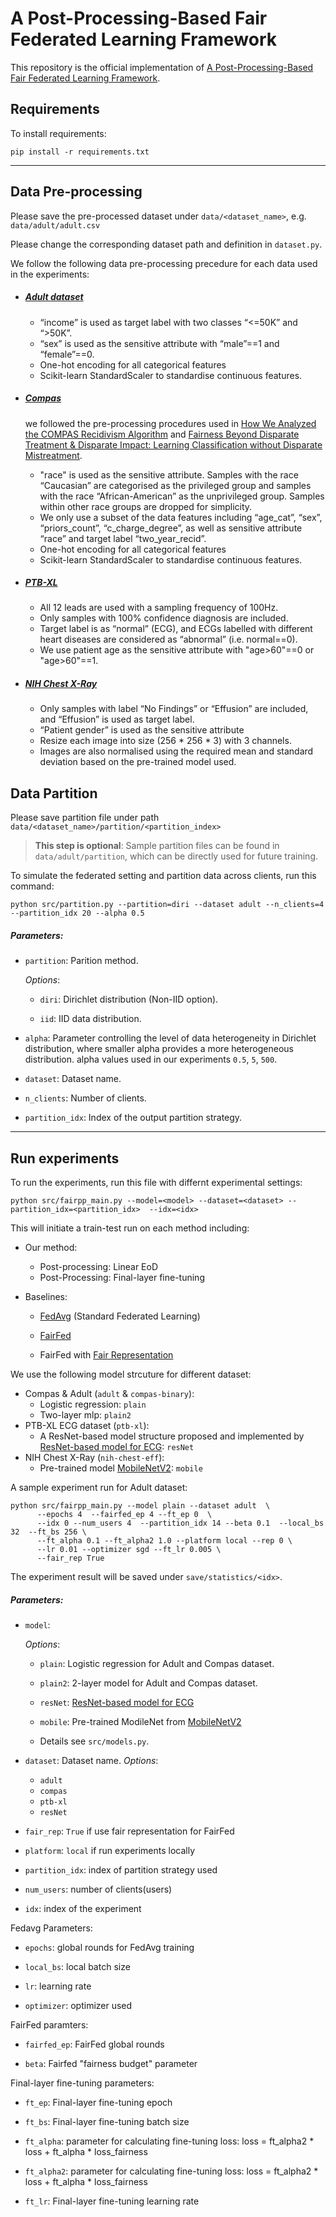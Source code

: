 # A Post-Processing-Based Fair Federated Learning Framework

<!--- README Template from: https://github.com/paperswithcode/releasing-research-code/blob/master/templates/README.md --->

This repository is the official implementation of [A Post-Processing-Based Fair Federated Learning Framework](https://arxiv.org/). 

<!-- >📋  Optional: include a graphic explaining your approach/main result, bibtex entry, link to demos, blog posts and tutorials -->

## Requirements

To install requirements:

```setup
pip install -r requirements.txt
```

<!-- >📋  Describe how to set up the environment, e.g. pip/conda/docker commands, download datasets, etc... -->

---
## Data Pre-processing

Please save the pre-processed dataset under `data/<dataset_name>`, e.g. `data/adult/adult.csv`

Please change the corresponding dataset path and definition in `dataset.py`.

We follow the following data pre-processing precedure for each data used in the experiments:


* ##### [ Adult dataset](https://archive.ics.uci.edu/dataset/2)
    * “income” is used as target label with two classes “<=50K” and “>50K”.
    * “sex” is used as the sensitive attribute with “male”==1 and “female”==0.
    * One-hot encoding for all categorical features
    * Scikit-learn StandardScaler to standardise continuous features.



* ##### [Compas](https://www.propublica.org/article/how-we-analyzed-the-compas-recidivism-algorithm)
    we followed the pre-processing procedures used in [How We Analyzed the COMPAS Recidivism Algorithm](https://www.propublica.org/article/how-we-analyzed-the-compas-recidivism-algorithm) and [Fairness Beyond Disparate Treatment & Disparate Impact: Learning Classification without Disparate Mistreatment](http://arxiv.org/abs/1610.08452).
    * "race" is used as the sensitive attribute. Samples with the race “Caucasian” are categorised as the privileged group and samples with the race “African-American” as the unprivileged group. Samples within other race groups are dropped for simplicity. 
    * We only use a subset of the data features including “age_cat”, “sex”, “priors_count”, “c_charge_degree”, as well as sensitive attribute “race” and target label “two_year_recid”.
    * One-hot encoding for all categorical features
    * Scikit-learn StandardScaler to standardise continuous features.


* ##### [PTB-XL](https://physionet.org/content/ptb-xl/1.0.3/)
    * All 12 leads are used with a sampling frequency of 100Hz.
    * Only samples with 100% confidence diagnosis are included.
    * Target label is as “normal” (ECG), and ECGs labelled with different heart diseases are considered as “abnormal” (i.e. normal==0).
    * We use patient age as the sensitive attribute with "age>60"==0 or "age>60"==1.


* ##### [NIH Chest X-Ray](http://arxiv.org/abs/1705.02315)
    * Only samples with label “No Findings” or “Effusion” are included, and “Effusion” is used as target label.
    * “Patient gender” is used as the sensitive attribute
    * Resize each image into size (256 * 256 * 3) with 3 channels.
    * Images are also normalised using the required mean and standard deviation based on the pre-trained model used.


## Data Partition

Please save partition file under path `data/<dataset_name>/partition/<partition_index>`

> **This step is optional**: Sample partition files can be found in `data/adult/partition`, which can be directly used for future training.

To simulate the federated setting and partition data across clients, run this command:

```
python src/partition.py --partition=diri --dataset adult --n_clients=4 --partition_idx 20 --alpha 0.5
```


##### Parameters:

* `partition`: Parition method.

    *Options*:

    * `diri`: Dirichlet distribution (Non-IID option).

    * `iid`: IID data distribution.

* `alpha`: Parameter controlling the level of data heterogeneity in Dirichlet distribution, where smaller alpha provides a more heterogeneous distribution. alpha values used in our experiments `0.5`, `5`, `500`.

* `dataset`: Dataset name.

* `n_clients`: Number of clients.

* `partition_idx`: Index of the output partition strategy.



---

## Run experiments


To run the experiments, run this file with differnt experimental settings:

```
python src/fairpp_main.py --model=<model> --dataset=<dataset> --partition_idx=<partition_idx>  --idx=<idx>
```

This will initiate a train-test run on each method including:

* Our method:
    * Post-processing: Linear EoD
    * Post-Processing: Final-layer fine-tuning

* Baselines:

    * [FedAvg](https://proceedings.mlr.press/v54/mcmahan17a.html) (Standard Federated Learning) 

    * [FairFed](https://ojs.aaai.org/index.php/AAAI/article/view/25911)

    * FairFed with [Fair Representation](https://dl.acm.org/doi/abs/10.1145/3375627.3375864)


We use the following model strcuture for different dataset:

* Compas & Adult (`adult` & `compas-binary`):
    * Logistic regression: `plain`
    * Two-layer mlp: `plain2`
* PTB-XL ECG dataset (`ptb-xl`):
    * A ResNet-based model structure proposed and implemented by [ResNet-based model for ECG](https://www.nature.com/articles/s41467-021-25351-7): `resNet`
* NIH Chest X-Ray (`nih-chest-eff`):
    * Pre-trained model [MobileNetV2](http://arxiv.org/abs/1801.04381): `mobile`


A sample experiment run for Adult dataset:

```
python src/fairpp_main.py --model plain --dataset adult  \
      --epochs 4  --fairfed_ep 4 --ft_ep 0  \
      --idx 0 --num_users 4  --partition_idx 14 --beta 0.1  --local_bs 32  --ft_bs 256 \
      --ft_alpha 0.1 --ft_alpha2 1.0 --platform local --rep 0 \
      --lr 0.01 --optimizer sgd --ft_lr 0.005 \
      --fair_rep True
```

The experiment result will be saved under `save/statistics/<idx>`.




##### Parameters:

* `model`: 

    *Options*:

    * `plain`: Logistic regression for Adult and Compas dataset.

    * `plain2`: 2-layer model for Adult and Compas dataset.

    * `resNet`: [ResNet-based model for ECG](https://www.nature.com/articles/s41467-021-25351-7)

    * `mobile`: Pre-trained ModileNet from [MobileNetV2](https://arxiv.org/abs/2030.12345)

    * Details see `src/models.py`.


* `dataset`: Dataset name.
    *Options*:

    * `adult`
    * `compas`
    * `ptb-xl`
    * `resNet`


* `fair_rep`: `True` if use fair representation for FairFed

* `platform`: `local` if run experiments locally

* `partition_idx`: index of partition strategy used

* `num_users`: number of clients(users)

* `idx`: index of the experiment


Fedavg Parameters:
* `epochs`: global rounds for FedAvg training

* `local_bs`: local batch size

* `lr`: learning rate

* `optimizer`: optimizer used


FairFed paramters:
* `fairfed_ep`: FairFed global rounds

* `beta`: Fairfed "fairness budget" parameter

Final-layer fine-tuning parameters:

* `ft_ep`: Final-layer fine-tuning epoch

* `ft_bs`: Final-layer fine-tuning batch size

* `ft_alpha`: parameter for calculating fine-tuning loss:  loss = ft_alpha2 * loss + ft_alpha * loss_fairness

* `ft_alpha2`: parameter for calculating fine-tuning loss: loss = ft_alpha2 * loss + ft_alpha * loss_fairness

* `ft_lr`: Final-layer fine-tuning learning rate



<!-- ## Contributing

>📋  Pick a licence and describe how to contribute to your code repository.  -->

